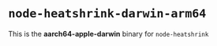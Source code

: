 # `node-heatshrink-darwin-arm64`

This is the **aarch64-apple-darwin** binary for `node-heatshrink`
